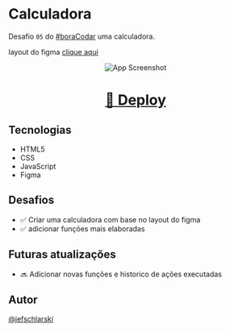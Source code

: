 # Calculadora
Desafio `05` do [#boraCodar](https://boracodar.dev/) uma calculadora.

layout do figma [clique aqui](https://www.figma.com/file/f3wAlDrWU57VEPxiYoKhvt/%23boraCodar---Desafio-5-(Community)?node-id=0%3A1&t=TU4YoN96JeNXDpmL-0)
<div align="center">

![App Screenshot](https://user-images.githubusercontent.com/113298572/217415745-2e58f760-32cd-428d-98c2-125426cd9dbd.png)


</div>


<div align="center">

  <h1><a href="">👾 Deploy</a></h1> 

</div>

## Tecnologias
- HTML5
- CSS
- JavaScript
- Figma

## Desafios 
- :white_check_mark:  Criar uma calculadora com base no layout do figma
- :white_check_mark:  adicionar funções mais elaboradas

## Futuras atualizações
- :soon:  Adicionar novas funções e historico de ações executadas

## Autor

[@jefschlarski](https://www.linkedin.com/in/jeferson-schlarski-422b3818a/)
